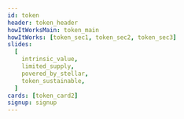 ```yaml
---
id: token
header: token_header
howItWorksMain: token_main
howItWorks: [token_sec1, token_sec2, token_sec3]
slides:
  [
    intrinsic_value,
    limited_supply,
    povered_by_stellar,
    token_sustainable,
  ]
cards: [token_card2]
signup: signup
---
```


<!-- header_title: A PURPOSE DRIVEN TOKEN
header_image: ./header_token.png
header_altImg: token_header
header_excerpt: TFT is the only way to rent compute and storage capacity on the ThreeFold Grid - which has the potential to gain significant market share in today's public cloud market. -->